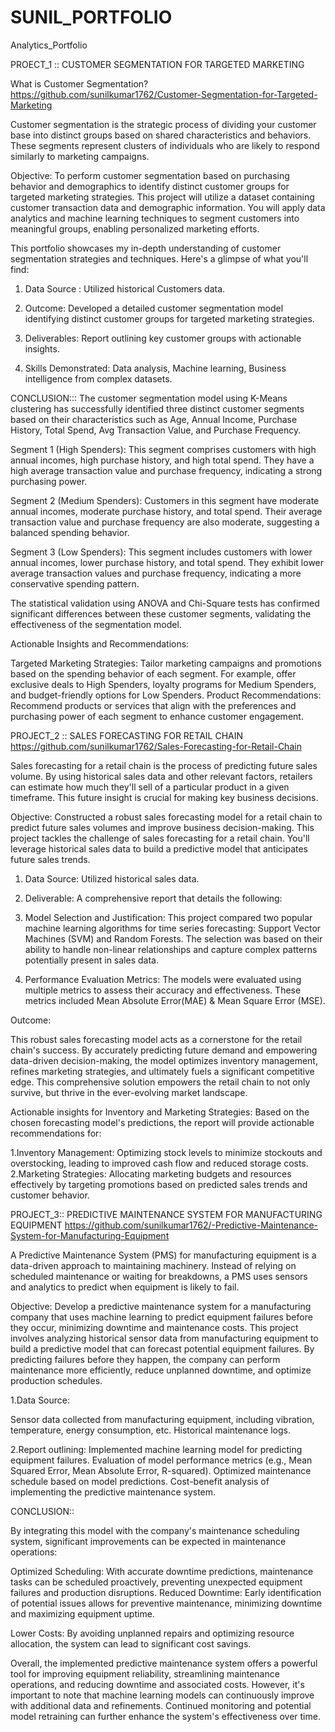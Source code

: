 # SUNIL_PORTFOLIO
Analytics_Portfolio

PROECT_1 ::  CUSTOMER SEGMENTATION FOR TARGETED MARKETING

What is Customer Segmentation?    https://github.com/sunilkumar1762/Customer-Segmentation-for-Targeted-Marketing

Customer segmentation is the strategic process of dividing your customer base into distinct groups based on shared characteristics and behaviors. These segments represent clusters of individuals who are likely to respond similarly to marketing campaigns.

Objective: To perform customer segmentation based on purchasing behavior and demographics to identify distinct customer groups for targeted marketing strategies.
This project will utilize a dataset containing customer transaction data and demographic information. You will apply data analytics and machine learning techniques to segment customers into meaningful groups, enabling personalized marketing efforts.

This portfolio showcases my in-depth understanding of customer segmentation strategies and techniques. Here's a glimpse of what you'll find:

1. Data Source : Utilized historical Customers data.

2. Outcome: Developed a detailed customer segmentation model identifying distinct customer groups for targeted marketing strategies.

3. Deliverables: Report outlining key customer groups with actionable insights.

4. Skills Demonstrated: Data analysis, Machine learning, Business intelligence from complex datasets.

CONCLUSION::: The customer segmentation model using K-Means clustering has successfully identified three distinct customer segments based on their characteristics such as Age, Annual Income, Purchase History, Total Spend, Avg Transaction Value, and Purchase Frequency.

Segment 1 (High Spenders): This segment comprises customers with high annual incomes, high purchase history, and high total spend. They have a high average transaction value and purchase frequency, indicating a strong purchasing power.

Segment 2 (Medium Spenders): Customers in this segment have moderate annual incomes, moderate purchase history, and total spend. Their average transaction value and purchase frequency are also moderate, suggesting a balanced spending behavior.

Segment 3 (Low Spenders): This segment includes customers with lower annual incomes, lower purchase history, and total spend. They exhibit lower average transaction values and purchase frequency, indicating a more conservative spending pattern.

The statistical validation using ANOVA and Chi-Square tests has confirmed significant differences between these customer segments, validating the effectiveness of the segmentation model.

Actionable Insights and Recommendations:

Targeted Marketing Strategies: Tailor marketing campaigns and promotions based on the spending behavior of each segment. For example, offer exclusive deals to High Spenders, loyalty programs for Medium Spenders, and budget-friendly options for Low Spenders. Product Recommendations: Recommend products or services that align with the preferences and purchasing power of each segment to enhance customer engagement.
 

PROJECT_2 ::  SALES FORECASTING FOR RETAIL CHAIN  https://github.com/sunilkumar1762/Sales-Forecasting-for-Retail-Chain

Sales forecasting for a retail chain is the process of predicting future sales volume.  By using historical sales data and other relevant factors, retailers can estimate how much they'll sell of a particular product in a given timeframe. This future insight is crucial for making key business decisions.

Objective: Constructed a robust sales forecasting model for a retail chain to predict future sales volumes and improve business decision-making. This project tackles the challenge of sales forecasting for a retail chain. You'll leverage historical sales data to build a predictive model that anticipates future sales trends. 

1. Data Source: Utilized historical sales data.

2. Deliverable: A comprehensive report that details the following:

3. Model Selection and Justification: This project compared two popular machine learning algorithms for time series forecasting: Support Vector Machines (SVM) and Random Forests. The selection was based on their ability to handle non-linear relationships and capture complex patterns potentially present in sales data.

4. Performance Evaluation Metrics: The models were evaluated using multiple metrics to assess their accuracy and effectiveness. These metrics included Mean Absolute Error(MAE) & Mean Square Error (MSE).


Outcome:

This robust sales forecasting model acts as a cornerstone for the retail chain's success. By accurately predicting future demand and empowering data-driven decision-making, the model optimizes inventory management, refines marketing strategies, and ultimately fuels a significant competitive edge. This comprehensive solution empowers the retail chain to not only survive, but thrive in the ever-evolving market landscape.

Actionable insights for Inventory and Marketing Strategies: Based on the chosen forecasting model's predictions, the report will provide actionable recommendations for:

1.Inventory Management: Optimizing stock levels to minimize stockouts and overstocking, leading to improved cash flow and reduced storage costs.
2.Marketing Strategies: Allocating marketing budgets and resources effectively by targeting promotions based on predicted sales trends and customer behavior.

PROJECT_3:: PREDICTIVE MAINTENANCE SYSTEM FOR MANUFACTURING EQUIPMENT   https://github.com/sunilkumar1762/-Predictive-Maintenance-System-for-Manufacturing-Equipment

A Predictive Maintenance System (PMS) for manufacturing equipment is a data-driven approach to maintaining machinery.  Instead of relying on scheduled maintenance or waiting for breakdowns, a PMS uses sensors and analytics to predict when equipment is likely to fail.

Objective: Develop a predictive maintenance system for a manufacturing company that uses machine learning to predict equipment failures before they occur, minimizing downtime and maintenance costs. This project involves analyzing historical sensor data from manufacturing equipment to build a predictive model that can forecast potential equipment failures. By predicting failures before they happen, the company can perform maintenance more efficiently, reduce unplanned downtime, and optimize production schedules.

1.Data Source:

Sensor data collected from manufacturing equipment, including vibration, temperature, energy consumption, etc.
Historical maintenance logs.

2.Report outlining:
Implemented machine learning model for predicting equipment failures.
Evaluation of model performance metrics (e.g., Mean Squared Error, Mean Absolute Error, R-squared).
Optimized maintenance schedule based on model predictions.
Cost-benefit analysis of implementing the predictive maintenance system.

CONCLUSION::

By integrating this model with the company's maintenance scheduling system, significant improvements can be expected in maintenance operations:

Optimized Scheduling: With accurate downtime predictions, maintenance tasks can be scheduled proactively, preventing unexpected equipment failures and production disruptions. Reduced Downtime: Early identification of potential issues allows for preventive maintenance, minimizing downtime and maximizing equipment uptime.

Lower Costs: By avoiding unplanned repairs and optimizing resource allocation, the system can lead to significant cost savings.

Overall, the implemented predictive maintenance system offers a powerful tool for improving equipment reliability, streamlining maintenance operations, and reducing downtime and associated costs. However, it's important to note that machine learning models can continuously improve with additional data and refinements. Continued monitoring and potential model retraining can further enhance the system's effectiveness over time.






